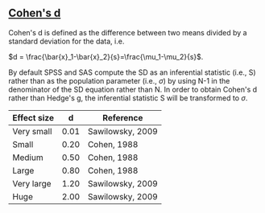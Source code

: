 ## [Cohen's d](https://en.wikipedia.org/wiki/Effect_size#Cohen's_d)

Cohen's d is defined as the difference between two means divided by a standard deviation for the data, i.e.

$d = \frac{\bar{x}_1-\bar{x}_2}{s}=\frac{\mu_1-\mu_2}{s}$.

By default SPSS and SAS compute the SD as an inferential statistic (i.e., S) rather than as the population parameter (i.e., $\sigma$) by using N-1 in the denominator of the SD equation rather than N. In order to obtain Cohen's d rather than Hedge's g, the inferential statistic S will be transformed to $\sigma$.

| **Effect size** | **d** | **Reference**    |
|-----------------|-------|------------------|
| Very small      | 0.01  | Sawilowsky, 2009 |
| Small           | 0.20  | Cohen, 1988      |
| Medium          | 0.50  | Cohen, 1988      |
| Large           | 0.80  | Cohen, 1988      |
| Very large      | 1.20  | Sawilowsky, 2009 |
| Huge            | 2.00  | Sawilowsky, 2009 |
